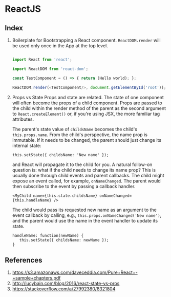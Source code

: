 # ReactJS

## Index

1. Boilerplate for Bootstrapping a React component. `ReactDOM.render` will be used only once in the App at the top level.

   ````javascript

   import React from 'react';
   
   import ReactDOM from 'react-dom';
   
   const TestComponent = () => { return (Hello world); };
   
   ReactDOM.render(<TestComponent/>, document.getElementById('root'));
   
   ````
2. Props vs State
      Props and state are related. The state of one component will often become the props of a child component. Props are passed to the child within the render method of the parent as the second argument to `React.createElement()` or, if you're using JSX, the more familiar tag attributes.

    <MyChild name={this.state.childsName} />

      The parent's state value of `childsName` becomes the child's `this.props.name`. From the child's perspective, the name prop is immutable. If it needs to be changed, the parent should just change its internal state:

       this.setState({ childsName: 'New name' });

      and React will propagate it to the child for you. A natural follow-on question is: what if the child needs to change its name prop? This is usually done through child events and parent callbacks. The child might expose an event called, for example, `onNameChanged`. The parent would then subscribe to the event by passing a callback handler.

       <MyChild name={this.state.childsName} onNameChanged={this.handleName} />

      The child would pass its requested new name as an argument to the event callback by calling, e.g., `this.props.onNameChanged('New name')`, and the parent would use the name in the event handler to update its state.

       handleName: function(newName) {
          this.setState({ childsName: newName });
       }


## References

1. https://s3.amazonaws.com/daveceddia.com/Pure+React+-+sample+chapters.pdf
2. http://lucybain.com/blog/2016/react-state-vs-pros
3. https://stackoverflow.com/a/27992380/8321804

